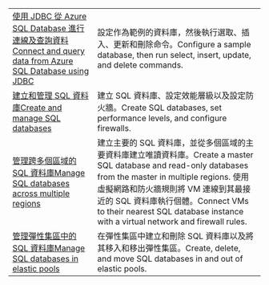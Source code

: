 |  |  |
|---------|---------|
| <span data-ttu-id="1dacf-101">[使用 JDBC 從 Azure SQL Database 進行連線及查詢資料][4]</span><span class="sxs-lookup"><span data-stu-id="1dacf-101">[Connect and query data from Azure SQL Database using JDBC][4]</span></span> | <span data-ttu-id="1dacf-102">設定作為範例的資料庫，然後執行選取、插入、更新和刪除命令。</span><span class="sxs-lookup"><span data-stu-id="1dacf-102">Configure a sample database, then run select, insert, update, and delete commands.</span></span> |
| <span data-ttu-id="1dacf-103">[建立和管理 SQL 資料庫][1]</span><span class="sxs-lookup"><span data-stu-id="1dacf-103">[Create and manage SQL databases][1]</span></span> | <span data-ttu-id="1dacf-104">建立 SQL 資料庫、設定效能層級以及設定防火牆。</span><span class="sxs-lookup"><span data-stu-id="1dacf-104">Create SQL databases, set performance levels, and configure firewalls.</span></span>|
| <span data-ttu-id="1dacf-105">[管理跨多個區域的 SQL 資料庫][2]</span><span class="sxs-lookup"><span data-stu-id="1dacf-105">[Manage SQL databases across multiple regions][2]</span></span> | <span data-ttu-id="1dacf-106">建立主要的 SQL 資料庫，並從多個區域的主要資料庫建立唯讀資料庫。</span><span class="sxs-lookup"><span data-stu-id="1dacf-106">Create a master SQL database and read-only databases from the master in multiple regions.</span></span> <span data-ttu-id="1dacf-107">使用虛擬網路和防火牆規則將 VM 連線到其最接近的 SQL 資料庫執行個體。</span><span class="sxs-lookup"><span data-stu-id="1dacf-107">Connect VMs to their nearest SQL database instance with a virtual network and firewall rules.</span></span> | 
| <span data-ttu-id="1dacf-108">[管理彈性集區中的 SQL 資料庫][3]</span><span class="sxs-lookup"><span data-stu-id="1dacf-108">[Manage SQL databases in elastic pools][3]</span></span> | <span data-ttu-id="1dacf-109">在彈性集區中建立和刪除 SQL 資料庫以及將其移入和移出彈性集區。</span><span class="sxs-lookup"><span data-stu-id="1dacf-109">Create, delete, and move SQL databases in and out of elastic pools.</span></span> | 

[1]: https://azure.microsoft.com/resources/samples/sql-database-java-manage-db/
[2]: https://azure.microsoft.com/resources/samples/sql-database-java-manage-sql-databases-across-regions/
[3]: ../java-sdk-manage-sql-elastic-pools.md
[4]: https://docs.microsoft.com/azure/sql-database/sql-database-connect-query-java